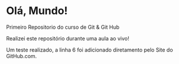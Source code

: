 # Olá, Mundo! 
 Primeiro Repositorio do curso de Git & Git Hub

 Realizei este repositório durante uma aula ao vivo!
 
Um teste realizado, a linha 6 foi adicionado diretamento pelo Site do GitHub.com.  
